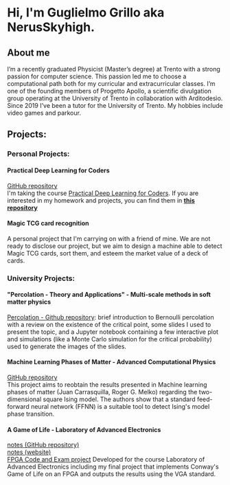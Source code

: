 # Hi, I'm Guglielmo Grillo aka NerusSkyhigh.

## About me
I’m a recently graduated Physicist (Master’s degree) at Trento with a strong passion for computer science. This passion led me to choose a computational path both for my curricular and extracurricular classes. I’m one of the founding members of Progetto Apollo, a scientific divulgation group operating at the University of Trento in collaboration with Arditodesìo. Since 2019 I’ve been a tutor for the University of Trento. My hobbies include video games and parkour.

## Projects:

### Personal Projects:

#### Practical Deep Learning for Coders
[GitHub repository](https://github.com/NerusSkyhigh/practicaldeeplearning)  
I'm taking the course [Practical Deep Learning for Coders](https://course.fast.ai/). If you are interested in my homework and projects, you can find them in [**this repository**](https://github.com/NerusSkyhigh/practicaldeeplearning)

#### Magic TCG card recognition
A personal project that I'm carrying on with a friend of mine. We are not ready to disclose our project, but we aim to design a machine able to detect Magic TCG cards, sort them, and esteem the market value of a deck of cards.


### University Projects:

#### "Percolation - Theory and Applications" - Multi-scale methods in soft matter physics 
[Percolation - Github repository](https://github.com/NerusSkyhigh/percolation/): brief introduction to Bernoulli percolation with a review on the existence of the critical point, some slides I used to present the topic, and a Jupyter notebook containing a few interactive plot and simulations (like a Monte Carlo simulation for the critical probability) used to generate the images of the slides.

#### Machine Learning Phases of Matter - Advanced Computational Physics
[GitHub repository](https://github.com/NerusSkyhigh/Machine-Learning-Phases-of-Matter)  
This project aims to reobtain the results presented in Machine learning phases of matter (Juan Carrasquilla, Roger G. Melko) regarding the two-dimensional square Ising model. The authors show that a standard feed-forward neural network (FFNN) is a suitable tool to detect Ising's model phase transition.

#### A Game of Life - Laboratory of Advanced Electronics
[notes (GitHub repository)](https://github.com/NerusSkyhigh/Advanced-Electronics)  
[notes (website)](https://nerusskyhigh.github.io/Advanced-Electronics/README.html)  
[FPGA Code and Exam project](https://github.com/NerusSkyhigh/LoAE-code) 
Developed for the course Laboratory of Advanced Electronics including my final project that implements Conway's Game of Life on an FPGA and outputs the results using the VGA standard.

<!-- I believe that life can arise only from the opposites and, because of that, our lives are full of conflicts: love and differences, passions and work, play and study. Sometimes I feel that one life is not enough to do everything I wish to do. Yet, there is hope. If only I manage to find a balance between all these opposite forces. This is a portfolio where I collect all the things I do while trying to find balance. -->

<!--
- 🔭 I just launched my first course: [Become A VS Code SuperHero!][course]!
- 🌱 I’m currently learning everything 🤣
- 👯 I’m looking to collaborate with other content creators
- 🥅 2020 Goals: Contribute more to Open Source projects
- ⚡ Fun fact: I love to draw and play guitar/drums
-->


<!--
## University 📖
I'm currently getting a Master's Degree in Physics. My specialization path is Statistical Mechanics with a focus on computational methods. I choose this path because...

---

## Progetto Apollo 🚀

PA
---

## Work 💡

Some
---

## Parkour 🏃🔥
After spending many years without finding something I enjoy doing, I came across parkour in my second year of University. It was a revelation: parkour is freedom, rules, and challenges all at the same time. I'm not a pro, but I never miss an opportunity to challenge myself. My next goal is to manage to perform a front flip. During these times when gatherings are not the best idea, I tend to work out at home to be ready when we will be able to train outside once again.

---

## Videogames 🎮
Games are a big part of my life because they represent how I aim to live my life: with a good story worth being told, challenging, and always with more room for improvement.

Lately, I've been playing a lot of Doom Eternal, right now my goal is to beat again the DLC at Nightmare without using the Sentinel Armor during the last boss battle.

<details>
  <summary>Other games I loved, in no particular order, are:</summary>
  <img alt="Hollow Knight" width="184px" height="69px" src="assets/games/hollowknight.jpg" />
  <img alt="Sekiro™: Shadows Die Twice" width="184px" height="69px" src="assets/games/sekiro.jpg" />
  <img alt="Celeste" width="184px" height="69px" src="assets/games/celeste.jpg" />
  <img alt="Dark Souls" width="184px" height="69px" src="assets/games/darksouls.jpg" />
  <img alt="Portal 1&2" width="184px" height="69px" src="assets/games/portal2.jpg" />
  <img alt="Half Life Series" width="184px" height="69px" src="assets/games/hl2.jpg" />
</details>

---


## Connect with me:

[<img align="left" alt="." width="22px" src="https://raw.githubusercontent.com/iconic/open-iconic/master/svg/globe.svg" />][website]
[<img align="left" alt="Guglielmo Grillo | LinkedIn" width="22px" src="https://cdn.jsdelivr.net/npm/simple-icons@v3/icons/linkedin.svg" />][linkedin]
[<img align="left" alt="nerusskyhigh | Instagram" width="22px" src="https://cdn.jsdelivr.net/npm/simple-icons@v3/icons/instagram.svg" />][instagram]
[<img align="left" alt="nerusskyhigh | Twitter" width="22px" src="https://cdn.jsdelivr.net/npm/simple-icons@v3/icons/twitter.svg" />][Twitter]


<br />

## Languages and Tools:

[<img align="left" alt="Python" width="26px" src="assets/icons/python.svg" />][website]

<!-- https://simpleicons.org/ -->


[website]: https://nerusskyhigh.github.io/
[Twitter]: https://twitter.com/nerusskyhigh
[instagram]: https://www.instagram.com/_sir_gg_/
[linkedin]: https://www.linkedin.com/in/guglielmo-grillo/
